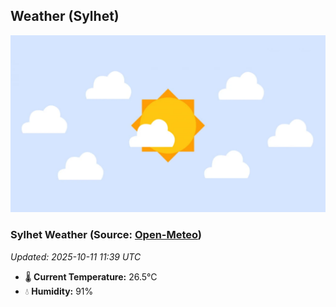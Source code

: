 ## Weather (Sylhet)
![](/weather.webp)
<!-- WEATHER-START -->
### Sylhet Weather (Source: [Open-Meteo](https://open-meteo.com))
_Updated: 2025-10-11 11:39 UTC_
* 🌡️ **Current Temperature:** 26.5°C
* 💧 **Humidity:** 91%
<!-- WEATHER-END -->


































































































































